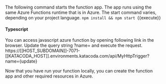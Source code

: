 The following command starts the function app. The app runs using the same Azure Functions runtime that is in Azure. The start command varies, depending on your project language.
`npm install && npm start `{{execute}}

#### Typescript

You can access javascript azure function by opening following link in the browser. Update the query string ?name=<yourname> and execute the request.
https://[[HOST_SUBDOMAIN]]-7071-[[KATACODA_HOST]].environments.katacoda.com/api/MyHttpTrigger?name={update}

Now that you have run your function locally, you can create the function app and other required resources in Azure.
